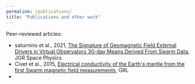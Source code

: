 ```yaml
---
permalink: /publications/
title: "Publications and other work"
---
```


Peer-reviewed articles:  
* saturnino et al., 2021, [The Signature of Geomagnetic Field External Drivers in Virtual Observatory 30-day Means Derived From Swarm Data](https://doi.org/10.1029/2021JA029579), JGR Space Physics
* Civet et al., 2015, [Electrical conductivity of the Earth's mantle from the first Swarm magnetic field measurements](https://doi.org/10.1002/2015GL063397), GRL
* 
